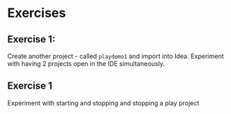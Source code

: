 # Exercises

## Exercise 1:

Create another project - called `playdemo1` and import into Idea. Experiment with having 2 projects open in the IDE simultaneously.

## Exercise 1

Experiment with starting and stopping and stopping a play project